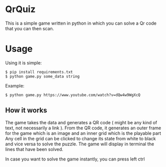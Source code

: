# QrQuiz
This is a simple game written in python in which you can solve a Qr code that you can then scan.

# Usage
Using it is simple:

```console
$ pip install requirements.txt
$ python game.py some_data string 
```
Example:
```console
$ python game.py https://www.youtube.com/watch?v=dQw4w9WgXcQ
```

## How it works

The game takes the data and generates a QR code ( might be any kind of text, not necessarily a link ).
From the QR code, it generates an outer frame for the game which is an image and an inner grid which is the playable part
Any cell in the grid can be clicked to change its state from white to black and vice versa to solve the puzzle. 
The game will display in terminal the lines that have been solved. 

In case you want to solve the game instantly, you can press left ctrl

